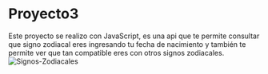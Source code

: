# Proyecto3
Este proyecto se realizo con JavaScript, es una api que te permite consultar que signo zodiacal eres ingresando tu fecha de nacimiento y también te permite ver que tan compatible eres con otros signos zodiacales.
![Signos-Zodiacales](https://user-images.githubusercontent.com/84721313/158409008-f01e1f61-8223-4ff3-aed1-d2bd6b5bd563.png)
